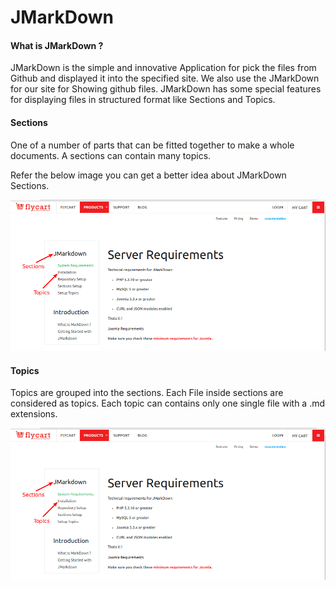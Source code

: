 # JMarkDown

#### What is JMarkDown ?

JMarkDown is the simple and innovative Application for pick the  files from Github and displayed it into the specified site. We also use the JMarkDown for our site for Showing github files. JMarkDown has some special features for displaying files in structured format like Sections and Topics.

#### Sections

One of a number of parts that can be fitted together to make a whole documents. A sections can contain many topics.

Refer the below image you can get a better idea about JMarkDown Sections.

![](./assets/images/logo.png)

#### Topics

Topics are grouped into the sections. Each File inside sections are considered as topics. Each topic can contains only one single file with a .md extensions.


![](./assets/images/logo.png)

